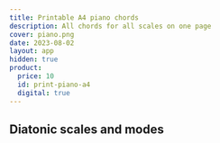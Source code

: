 ```yaml
---
title: Printable A4 piano chords
description: All chords for all scales on one page
cover: piano.png
date: 2023-08-02
layout: app
hidden: true
product:
  price: 10
  id: print-piano-a4
  digital: true
---
```


<script setup>
import PianoChords from './PianoChords.vue'
import SaveButtons from '../save/SaveButtons.vue'
</script>

## Diatonic scales and modes

<piano-chords width="100%" class="max-w-55ch" />
<save-buttons svg="diatonic" password="piano-a4-Vr74E"/>
